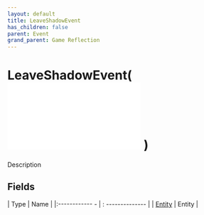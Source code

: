 ```yaml
---
layout: default
title: LeaveShadowEvent
has_children: false
parent: Event
grand_parent: Game Reflection
---
```

# LeaveShadowEvent( ![ EntityEventBase ](game-reflection/events/entity_event_base.md) )
Description 

## Fields
| Type | Name |
|:------------ - | : -------------- |
| [Entity](game-reflection/classes/entity.md) | Entity |
